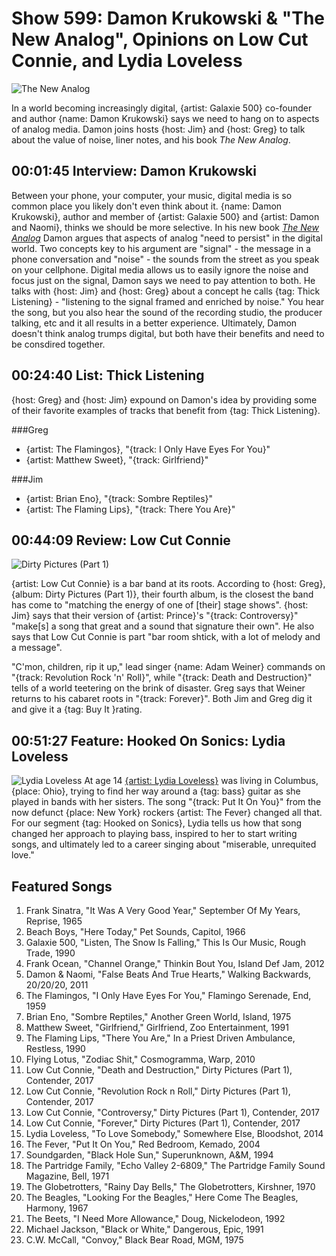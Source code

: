 

# Show 599: Damon Krukowski & "The New Analog", Opinions on Low Cut Connie, and Lydia Loveless

![The New Analog](https://sound-images.s3.amazonaws.com/images/2017/newanalog_web.jpg)

In a world becoming increasingly digital, {artist: Galaxie 500} co-founder and author {name: Damon Krukowski} says we need to hang on to aspects of analog media. Damon joins hosts {host: Jim} and {host: Greg} to talk about the value of noise, liner notes, and his book *The New Analog*. 

## 00:01:45 Interview: Damon Krukowski
 Between your phone, your computer, your music, digital media is so common place you likely don't even think about it. {name: Damon Krukowski}, author and member of {artist: Galaxie 500} and {artist: Damon and  Naomi}, thinks we should be more selective. In his new book [*The New Analog*](http://thenewpress.com/books/new-analog) Damon argues that aspects of analog "need to persist" in the digital world. Two concepts key to his argument are "signal" - the message in a phone conversation and "noise" - the sounds from the street as you speak on your cellphone. Digital media allows us to easily ignore the noise and focus just on the signal, Damon says we need to pay attention to both. He talks with {host: Jim} and {host: Greg} about a concept he calls {tag: Thick Listening} - "listening to the signal framed and enriched by noise." You hear the song, but you also hear the sound of the recording studio, the producer talking, etc and it all results in a better experience. Ultimately, Damon doesn't think analog trumps digital, but both have their benefits and need to be consdired together. 


## 00:24:40 List: Thick Listening
{host: Greg} and {host: Jim} expound on Damon's idea by providing some of their favorite examples of tracks that benefit from {tag: Thick Listening}.

###Greg
- {artist: The Flamingos}, "{track: I Only Have Eyes For You}"
- {artist: Matthew Sweet}, "{track: Girlfriend}"

###Jim
- {artist: Brian Eno}, "{track: Sombre Reptiles}"
- {artist: The Flaming Lips}, "{track: There You Are}"

## 00:44:09 Review: Low Cut Connie
![Dirty Pictures (Part 1)](http://is2.mzstatic.com/image/thumb/Music111/v4/af/e0/2f/afe02f29-4dbc-3e98-819a-57bec9892f2e/source/600x600bb.jpg "415534011/1201442024")

{artist: Low Cut Connie} is a bar band at its roots. According to {host: Greg}, {album: Dirty Pictures (Part 1)}, their fourth album, is the closest the band has come to "matching the energy of one of [their] stage shows". {host: Jim} says that their version of {artist: Prince}'s "{track: Controversy}" "make[s] a song that great and a sound that signature their own". 
He also says that Low Cut Connie is part "bar room shtick, with a lot of melody and a message".
 
"C'mon, children, rip it up," lead singer {name: Adam Weiner} commands on "{track: Revolution Rock 'n' Roll}", while "{track: Death and Destruction}" tells of a world teetering on the brink of disaster. Greg says that Weiner returns to his cabaret roots in "{track: Forever}". Both Jim and Greg dig it and give it a {tag: Buy It }rating.

## 00:51:27 Feature: Hooked On Sonics: Lydia Loveless
![Lydia Loveless](https://sound-images.s3.amazonaws.com/images/2016/Lydia_Loveless_Horizonal_David_T_Kindler_Girls_Style.jpg)
At age 14 [{artist: Lydia Loveless}](http://www.lydialoveless.com/) was living in Columbus, {place: Ohio}, trying to find her way around a {tag: bass} guitar as she played in bands with her sisters. The song "{track: Put It On You}" from the now defunct {place: New York} rockers {artist: The Fever} changed all that. For our segment {tag: Hooked on Sonics}, Lydia tells us how that song changed her approach to playing bass, inspired to her to start writing songs, and ultimately led to a career singing about "miserable, unrequited love." 

## Featured Songs

1. Frank Sinatra, "It Was A Very Good Year," September Of My Years, Reprise, 1965
1. Beach Boys, "Here Today," Pet Sounds, Capitol, 1966
1. Galaxie 500, "Listen, The Snow Is Falling," This Is Our Music, Rough Trade, 1990
1. Frank Ocean, "Channel Orange," Thinkin Bout You, Island Def Jam, 2012
1. Damon & Naomi, "False Beats And True Hearts," Walking Backwards, 20/20/20, 2011
1. The Flamingos, "I Only Have Eyes For You," Flamingo Serenade, End, 1959
1. Brian Eno, "Sombre Reptiles," Another Green World, Island, 1975
1. Matthew Sweet, "Girlfriend," Girlfriend, Zoo Entertainment, 1991
1. The Flaming Lips, "There You Are," In a Priest Driven Ambulance, Restless, 1990
1. Flying Lotus, "Zodiac Shit," Cosmogramma, Warp, 2010
1. Low Cut Connie, "Death and Destruction," Dirty Pictures (Part 1), Contender, 2017
1. Low Cut Connie, "Revolution Rock n Roll," Dirty Pictures (Part 1), Contender, 2017
1. Low Cut Connie, "Controversy," Dirty Pictures (Part 1), Contender, 2017
1. Low Cut Connie, "Forever," Dirty Pictures (Part 1), Contender, 2017
1. Lydia Loveless, "To Love Somebody," Somewhere Else, Bloodshot, 2014
1. The Fever, "Put It On You," Red Bedroom, Kemado, 2004
1. Soundgarden, "Black Hole Sun," Superunknown, A&M, 1994
1. The Partridge Family, "Echo Valley 2-6809," The Partridge Family Sound Magazine, Bell, 1971
1. The Globetrotters, "Rainy Day Bells," The Globetrotters, Kirshner, 1970
1. The Beagles, "Looking For the Beagles," Here Come The Beagles, Harmony, 1967
1. The Beets, "I Need More Allowance," Doug, Nickelodeon, 1992
1. Michael Jackson, "Black or White," Dangerous, Epic, 1991
1. C.W. McCall, "Convoy," Black Bear Road, MGM, 1975